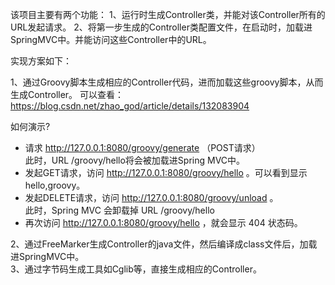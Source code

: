 该项目主要有两个功能：
1、运行时生成Controller类，并能对该Controller所有的URL发起请求。
2、将第一步生成的Controller类配置文件，在启动时，加载进SpringMVC中。并能访问这些Controller中的URL。

实现方案如下：

1、通过Groovy脚本生成相应的Controller代码，进而加载这些groovy脚本，从而生成Controller。
    可以查看：
    https://blog.csdn.net/zhao_god/article/details/132083904
    
如何演示?

- 请求 http://127.0.0.1:8080/groovy/generate （POST请求）</br>
  此时，URL /groovy/hello将会被加载进Spring MVC中。
- 发起GET请求，访问 http://127.0.0.1:8080/groovy/hello 。可以看到显示 hello,groovy。
- 发起DELETE请求，访问 http://127.0.0.1:8080/groovy/unload 。 </br>
  此时，Spring MVC 会卸载掉 URL /groovy/hello
- 再次访问 http://127.0.0.1:8080/groovy/hello ，就会显示 404 状态码。

    
2、通过FreeMarker生成Controller的java文件，然后编译成class文件后，加载进SpringMVC中。</br>
3、通过字节码生成工具如Cglib等，直接生成相应的Controller。
